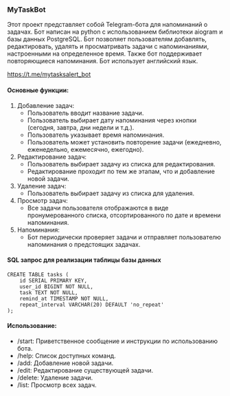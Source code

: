 ### MyTaskBot
Этот проект представляет собой Telegram-бота для напоминаний о задачах. Бот написан на python с использованием библиотеки aiogram и базы данных PostgreSQL. Бот позволяет пользователям добавлять, редактировать, удалять и просматривать задачи с напоминаниями, настроенными на определенное время. Также бот поддерживает повторяющиеся напоминания. Бот использует английский язык.

https://t.me/mytasksalert_bot

#### Основные функции:
1. Добавление задач:
    - Пользователь вводит название задачи.
    - Пользователь выбирает дату напоминания через кнопки (сегодня, завтра, дни недели и т.д.).
    - Пользователь указывает время напоминания.
    - Пользователь может установить повторение задачи (ежедневно, еженедельно, ежемесячно, ежегодно).
2. Редактирование задач:
    - Пользователь выбирает задачу из списка для редактирования.
    - Редактирование проходит по тем же этапам, что и добавление новой задачи.
3. Удаление задач:
    - Пользователь выбирает задачу из списка для удаления.
4. Просмотр задач:
    - Все задачи пользователя отображаются в виде пронумерованного списка, отсортированного по дате и времени напоминания.
5. Напоминания:
    - Бот периодически проверяет задачи и отправляет пользователю напоминания о предстоящих задачах.
  
#### SQL запрос для реализации таблицы базы данных
```
CREATE TABLE tasks (
    id SERIAL PRIMARY KEY,
    user_id BIGINT NOT NULL,
    task TEXT NOT NULL,
    remind_at TIMESTAMP NOT NULL,
    repeat_interval VARCHAR(20) DEFAULT 'no_repeat'
);
```

#### Использование:
- /start: Приветственное сообщение и инструкции по использованию бота.
- /help: Список доступных команд.
- /add: Добавление новой задачи.
- /edit: Редактирование существующей задачи.
- /delete: Удаление задачи.
- /list: Просмотр всех задач.


